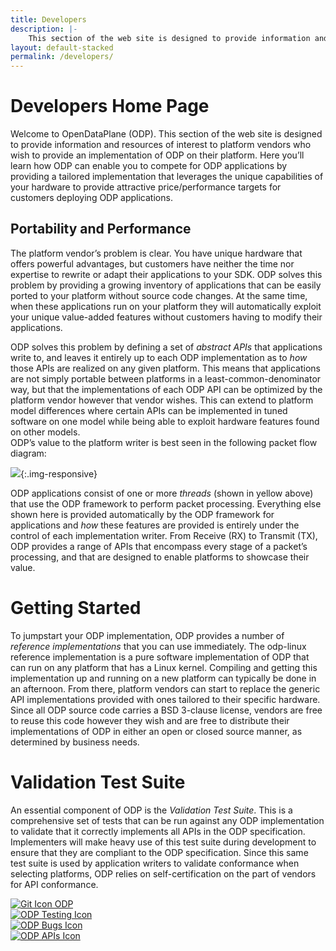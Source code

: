 ```yaml
---
title: Developers
description: |-
    This section of the web site is designed to provide information and resources of interest to platform vendors who wish to provide an implementation of ODP on their platform. Here you’ll learn how ODP can enable you to compete for ODP applications by providing a tailored implementation that leverages the unique capabilities of your hardware to provide attractive price/performance targets for customers deploying ODP applications.
layout: default-stacked
permalink: /developers/
---
```


# Developers Home Page

Welcome to OpenDataPlane (ODP). This section of the web site is designed to provide information and resources of interest to platform vendors who wish to provide an implementation of ODP on their platform. Here you’ll learn how ODP can enable you to compete for ODP applications by providing a tailored implementation that leverages the unique capabilities of your hardware to provide attractive price/performance targets for customers deploying ODP applications.

## Portability and Performance

The platform vendor’s problem is clear. You have unique hardware that offers powerful advantages, but customers have neither the time nor expertise to rewrite or adapt their applications to your SDK. ODP solves this problem by providing a growing inventory of applications that can be easily ported to your platform without source code changes. At the same time, when these applications run on your platform they will automatically exploit your unique value-added features without customers having to modify their applications.

ODP solves this problem by defining a set of _abstract APIs_ that applications write to, and leaves it entirely up to each ODP implementation as to _how_ those APIs are realized on any given platform. This means that applications are not simply portable between platforms in a least-common-denominator way, but that the implementations of each ODP API can be optimized by the platform vendor however that vendor wishes. This can extend to platform model differences where certain APIs can be implemented in tuned software on one model while being able to exploit hardware features found on other models.  
ODP’s value to the platform writer is best seen in the following packet flow diagram:

![](/assets/images/packet_flow.svg){:.img-responsive}


ODP applications consist of one or more _threads_ (shown in yellow above) that use the ODP framework to perform packet processing. Everything else shown here is provided automatically by the ODP framework for applications and _how_ these features are provided is entirely under the control of each implementation writer. From Receive (RX) to Transmit (TX), ODP provides a range of APIs that encompass every stage of a packet’s processing, and that are designed to enable platforms to showcase their value.

# Getting Started

To jumpstart your ODP implementation, ODP provides a number of _reference implementations_ that you can use immediately. The odp-linux reference implementation is a pure software implementation of ODP that can run on any platform that has a Linux kernel. Compiling and getting this implementation up and running on a new platform can typically be done in an afternoon. From there, platform vendors can start to replace the generic API implementations provided with ones tailored to their specific hardware. Since all ODP source code carries a BSD 3-clause license, vendors are free to reuse this code however they wish and are free to distribute their implementations of ODP in either an open or closed source manner, as determined by business needs.

# Validation Test Suite

An essential component of ODP is the _Validation Test Suite_. This is a comprehensive set of tests that can be run against any ODP implementation to validate that it correctly implements all APIs in the ODP specification. Implementers will make heavy use of this test suite during development to ensure that they are compliant to the ODP specification. Since this same test suite is used by application writers to validate conformance when selecting platforms, ODP relies on self-certification on the part of vendors for API conformance.


<div class="row">
    <div class="col-md-3 col-xs-6 feature">
        <a href="https://git.linaro.org/lng/odp.git">
            <img class="feature-image center-block" src="/assets/images/git-icon.png" alt="Git Icon ODP"/>
        </a>
    </div>
    <div class="col-md-3 col-xs-6 feature">
        <a href="/testing/">
            <img class="feature-image center-block" src="/assets/images/testing-icon.png" alt="ODP Testing Icon"/>
        </a>
    </div>
    <div class="col-md-3 col-xs-6 feature">
        <a href="https://bugs.linaro.org/describecomponents.cgi?product=OpenDataPlane%20-%20linux-%20generic%20reference">
            <img class="feature-image center-block" src="/assets/images/bugs-icon.png" alt="ODP Bugs Icon"/>
        </a>
    </div>
    <div class="col-md-3 col-xs-6 feature">
        <a href="https://docs.opendataplane.org/snapshots/odp-publish/generic/dox_html/master/latest/linux-generic-doxygen-html/index.html">
            <img class="feature-image center-block" src="/assets/images/APIS-icon.png" alt="ODP APIs Icon"/>
        </a>
    </div>
</div>
